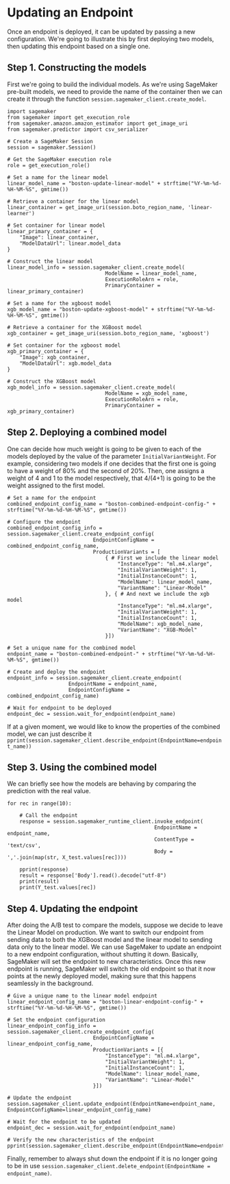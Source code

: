 # Updating an Endpoint 

Once an endpoint is deployed, it can be updated by passing a new configuration. We're going to illustrate this by first deploying 
two models, then updating this endpoint based on a single one. 

## Step 1. Constructing the models 

First we're going to build the individual models. As we're using SageMaker pre-built models, we need to provide the name of the
container then we can create it through the function `session.sagemaker_client.create_model`. 

```
import sagemaker
from sagemaker import get_execution_role
from sagemaker.amazon.amazon_estimator import get_image_uri
from sagemaker.predictor import csv_serializer

# Create a SageMaker Session 
session = sagemaker.Session()

# Get the SageMaker execution role 
role = get_execution_role()

# Set a name for the linear model 
linear_model_name = "boston-update-linear-model" + strftime("%Y-%m-%d-%H-%M-%S", gmtime())

# Retrieve a container for the linear model 
linear_container = get_image_uri(session.boto_region_name, 'linear-learner')

# Set container for linear model 
linear_primary_container = {
    "Image": linear_container,
    "ModelDataUrl": linear.model_data
}

# Construct the linear model 
linear_model_info = session.sagemaker_client.create_model(
                                ModelName = linear_model_name,
                                ExecutionRoleArn = role,
                                PrimaryContainer = linear_primary_container)

# Set a name for the xgboost model 
xgb_model_name = "boston-update-xgboost-model" + strftime("%Y-%m-%d-%H-%M-%S", gmtime())

# Retrieve a container for the XGBoost model 
xgb_container = get_image_uri(session.boto_region_name, 'xgboost')

# Set container for the xgboost model 
xgb_primary_container = {
    "Image": xgb_container,
    "ModelDataUrl": xgb.model_data
}

# Construct the XGBoost model 
xgb_model_info = session.sagemaker_client.create_model(
                                ModelName = xgb_model_name,
                                ExecutionRoleArn = role,
                                PrimaryContainer = xgb_primary_container)
``` 

## Step 2. Deploying a combined model 

One can decide how much weight is going to be given to each of the models deployed by the value of the parameter `InitialVariantWeight`. For example, considering two models if one decides that the first one is going to have a weight of 80% and the second of 20%. Then, one assigns a weight of 4 and 1 to the model respectively, that 4/(4+1) is going to be the weight assigned to the first model. 

```
# Set a name for the endpoint 
combined_endpoint_config_name = "boston-combined-endpoint-config-" + strftime("%Y-%m-%d-%H-%M-%S", gmtime())

# Configure the endpoint 
combined_endpoint_config_info = session.sagemaker_client.create_endpoint_config(
                            EndpointConfigName = combined_endpoint_config_name,
                            ProductionVariants = [
                                { # First we include the linear model
                                    "InstanceType": "ml.m4.xlarge",
                                    "InitialVariantWeight": 1,
                                    "InitialInstanceCount": 1,
                                    "ModelName": linear_model_name,
                                    "VariantName": "Linear-Model"
                                }, { # And next we include the xgb model
                                    "InstanceType": "ml.m4.xlarge",
                                    "InitialVariantWeight": 1,
                                    "InitialInstanceCount": 1,
                                    "ModelName": xgb_model_name,
                                    "VariantName": "XGB-Model"
                                }])

# Set a unique name for the combined model 
endpoint_name = "boston-combined-endpoint-" + strftime("%Y-%m-%d-%H-%M-%S", gmtime())

# Create and deploy the endpoint 
endpoint_info = session.sagemaker_client.create_endpoint(
                    EndpointName = endpoint_name,
                    EndpointConfigName = combined_endpoint_config_name)

# Wait for endpoint to be deployed 
endpoint_dec = session.wait_for_endpoint(endpoint_name)
```

If at a given moment, we would like to know the properties of the combined model, we can just describe it `pprint(session.sagemaker_client.describe_endpoint(EndpointName=endpoint_name))`

## Step 3. Using the combined model 

We can briefly see how the models are behaving by comparing the prediction with the real value. 

```
for rec in range(10):

    # Call the endpoint 
    response = session.sagemaker_runtime_client.invoke_endpoint(
                                                EndpointName = endpoint_name,
                                                ContentType = 'text/csv',
                                                Body = ','.join(map(str, X_test.values[rec])))

    pprint(response)
    result = response['Body'].read().decode("utf-8")
    print(result)
    print(Y_test.values[rec])
```


## Step 4. Updating the endpoint 

After doing the A/B test to compare the models, suppose we decide to leave the Linear Model on production. We want to switch our endpoint from sending data to both the XGBoost model and the linear model to sending data only to the linear model. We can use SageMaker to update an endpoint to a new endpoint configuration, without shutting it down. Basically, SageMaker will set the endpoint to new characteristics. Once this new endpoint is running, SageMaker will switch the old endpoint so that it now points at the newly deployed model, making sure that this happens seamlessly in the background.

```
# Give a unique name to the linear model endpoint 
linear_endpoint_config_name = "boston-linear-endpoint-config-" + strftime("%Y-%m-%d-%H-%M-%S", gmtime())

# Set the endpoint configuration
linear_endpoint_config_info = session.sagemaker_client.create_endpoint_config(
                            EndpointConfigName = linear_endpoint_config_name,
                            ProductionVariants = [{
                                "InstanceType": "ml.m4.xlarge",
                                "InitialVariantWeight": 1,
                                "InitialInstanceCount": 1,
                                "ModelName": linear_model_name,
                                "VariantName": "Linear-Model"
                            }])

# Update the endpoint 
session.sagemaker_client.update_endpoint(EndpointName=endpoint_name, EndpointConfigName=linear_endpoint_config_name)

# Wait for the endpoint to be updated 
endpoint_dec = session.wait_for_endpoint(endpoint_name)

# Verify the new characteristics of the endpoint 
pprint(session.sagemaker_client.describe_endpoint(EndpointName=endpoint_name))
```

Finally, remember to always shut down the endpoint if it is no longer going to be in use `session.sagemaker_client.delete_endpoint(EndpointName = endpoint_name)`. 